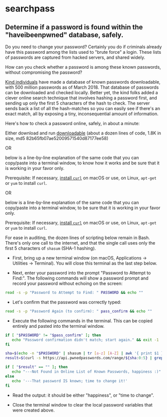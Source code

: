# searchpass
## Determine if a password is found within the "haveibeenpwned" database, safely.

Do you need to change your password? Certainly you do if criminals already have this password among the lists used to "brute force" a login. These lists of passwords are captured from hacked servers, and shared widely.

How can you check whether a password is among these known passwords, without compromising the password?

[Kind individuals](https://haveibeenpwned.com/) have made a database of known passwords downloadable, with 500 million passwords as of March 2018. That database of passwords can be downloaded and checked locally. Better yet, the kind folks added a clever online search technique that involves hashing a password first, and sending up only the first 5 characters of the hash to check. The server sends back a list of all the hash-matches so you can easily see if there's an exact match, all by exposing a tiny, inconsequential amount of information.

Here's how to check a password online, safely, in about a minute:

Either download and run [downloadable](./searchpass.sh) (about a dozen lines of code, 1.8K in size, md5 82b65fb07ae52009571540d87177ee58)

OR

below is a line-by-line explanation of the same code that you can copy/paste into a terminal window, to know how it works and be sure that it is working in your favor only.

Prerequisite: If necessary, [install `curl`](http://macappstore.org/curl/) on macOS or use, on Linux, `apt-get` or `yum` to install `curl`.

OR

below is a line-by-line explanation of the same code that you can copy/paste into a terminal window, to be sure that it is working in your favor only.

Prerequisite: If necessary, [install `curl`](http://macappstore.org/curl/) on macOS or use, on Linux, `apt-get` or `yum` to install `curl`.

For ease in auditing, the dozen lines of scripting below remain in Bash. There's only one call to the internet, and that the single call uses only the first 5 characters of `shasum` (SHA-1 hashing).

* First, bring up a new terminal window (on macOS, Applications -> Utilities -> Terminal). You will close this terminal as the last step below.

* Next, enter your password into the prompt "Password to Attempt to Find:". The following commands will show a password prompt and record your password without echoing on the screen:

```bash
read -s -p "Password to Attempt to Find: " PASSWORD && echo ""
```

* Let's confirm that the password was correctly typed:

```bash
read -s -p "Password Again (to confirm): " pass_confirm && echo ""
```

* Execute the following commands in the terminal. This can be copied entirely and pasted into the terminal window.

```bash
if [ "$PASSWORD" != "$pass_confirm" ]; then
   echo "Password confirmation didn't match; start again." && exit -1
fi

sha=$(echo -n "$PASSWORD" | shasum | tr [a-z] [A-Z] | awk '{ print $1 }')
result=$(curl -s https://api.pwnedpasswords.com/range/${sha:0:5} | grep ${sha:5})

if [ "$result" == "" ]; then
   echo "---Not Found in Online List of Known Passwords, happiness :)"
else
   echo '---That password IS known; time to change it!'
fi
```

* Read the output: it should be either "happiness", or "time to change".

* Close the terminal window to clear the local password variables that were created above.
